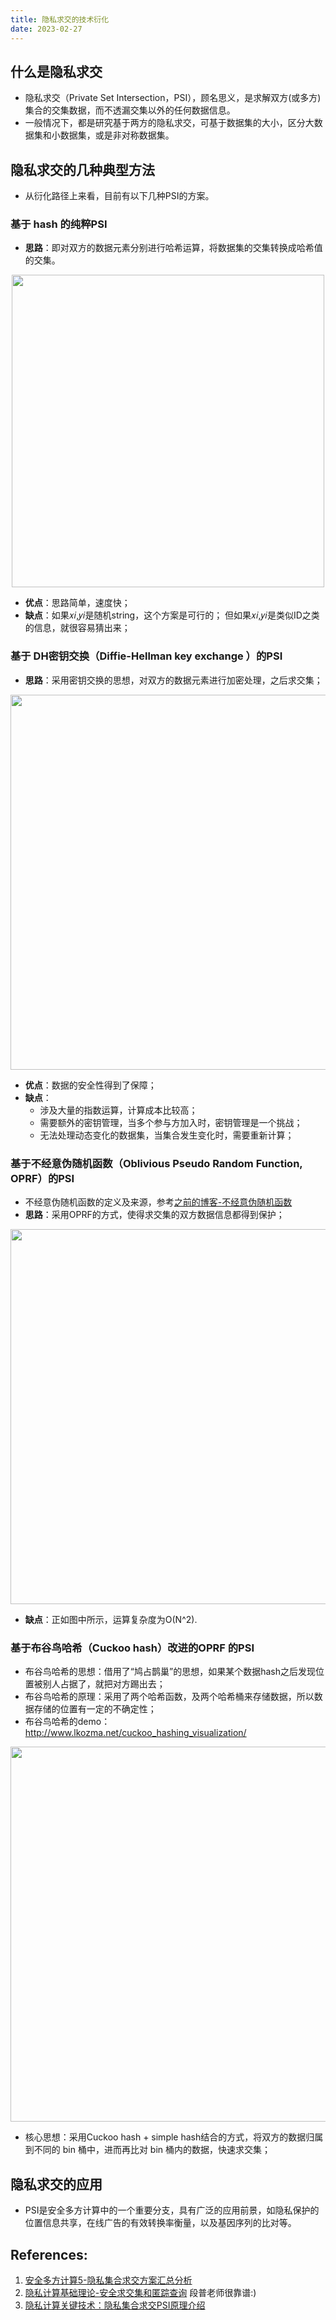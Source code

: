```yaml
---
title: 隐私求交的技术衍化
date: 2023-02-27
---
```


## 什么是隐私求交
- 隐私求交（Private Set Intersection，PSI），顾名思义，是求解双方(或多方)集合的交集数据，而不透漏交集以外的任何数据信息。
- 一般情况下，都是研究基于两方的隐私求交，可基于数据集的大小，区分大数据集和小数据集，或是非对称数据集。

## 隐私求交的几种典型方法
- 从衍化路径上来看，目前有以下几种PSI的方案。

### 基于 hash 的纯粹PSI
- **思路**：即对双方的数据元素分别进行哈希运算，将数据集的交集转换成哈希值的交集。
<p align="center">
   <img src="https://user-images.githubusercontent.com/89500827/221486332-7c6e9bcb-c562-4435-934d-ff78f63449fb.png" width=500>
</p>

- **优点**：思路简单，速度快；
- **缺点**：如果𝑥𝑖,𝑦𝑖是随机string，这个方案是可行的； 但如果𝑥𝑖,𝑦𝑖是类似ID之类的信息，就很容易猜出来；

### 基于 DH密钥交换（Diffie-Hellman key exchange ）的PSI
- **思路**：采用密钥交换的思想，对双方的数据元素进行加密处理，之后求交集；
<p align="center">
   <img src="https://user-images.githubusercontent.com/89500827/221487171-e48ced8c-50ea-475a-bc0d-7ac5e8f1360f.png" width=600>
</p>

- **优点**：数据的安全性得到了保障；
- **缺点**：
  - 涉及大量的指数运算，计算成本比较高；
  - 需要额外的密钥管理，当多个参与方加入时，密钥管理是一个挑战；
  - 无法处理动态变化的数据集，当集合发生变化时，需要重新计算；


### 基于不经意伪随机函数（Oblivious Pseudo Random Function, OPRF）的PSI
- 不经意伪随机函数的定义及来源，参考[之前的博客-不经意伪随机函数](https://www.jianshu.com/p/2d66e2f7bc36)
- **思路**：采用OPRF的方式，使得求交集的双方数据信息都得到保护；
<p align="center">
   <img src="https://user-images.githubusercontent.com/89500827/221488803-72666cfc-5588-4a37-9436-a57427f3f150.png" width=600>
</p>

- **缺点**：正如图中所示，运算复杂度为O(N^2).

### 基于布谷鸟哈希（Cuckoo hash）改进的OPRF 的PSI
- 布谷鸟哈希的思想：借用了“鸠占鹊巢”的思想，如果某个数据hash之后发现位置被别人占据了，就把对方踢出去；
- 布谷鸟哈希的原理：采用了两个哈希函数，及两个哈希桶来存储数据，所以数据存储的位置有一定的不确定性；
- 布谷鸟哈希的demo：http://www.lkozma.net/cuckoo_hashing_visualization/

<p align="center">
   <img src="https://user-images.githubusercontent.com/89500827/221494495-e94fb2eb-09e8-4975-8864-9358616f54a3.png" width=600>
</p>

- 核心思想：采用Cuckoo hash + simple hash结合的方式，将双方的数据归属到不同的 bin 桶中，进而再比对 bin 桶内的数据，快速求交集；

## 隐私求交的应用
- PSI是安全多方计算中的一个重要分支，具有广泛的应用前景，如隐私保护的位置信息共享，在线广告的有效转换率衡量，以及基因序列的比对等。

## References:
1. [安全多方计算5-隐私集合求交方案汇总分析](http://blog.nsfocus.net/private-set-intersection-analysis/)
2. [隐私计算基础理论-安全求交集和匿踪查询](https://www.bilibili.com/video/BV1oW4y1H7rL/) 段普老师很靠谱:)
3. [隐私计算关键技术：隐私集合求交PSI原理介绍](https://zhuanlan.zhihu.com/p/367477035)
